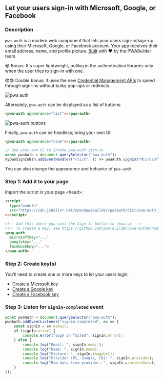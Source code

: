 <div id="headerDiv">

## Let your users sign-in with Microsoft, Google, or Facebook

</div>

<div id="contentContainer">
<div id="leftSide">
  
### Description
`pwa-auth` is a modern web component that lets your users sign-in/sign-up using their Microsoft, Google, or Facebook account. Your app receives their email address, name, and profile picture. [Built](https://github.com/pwa-builder/pwa-auth) with ❤ by the PWABuilder team.

😎 Bonus: It's super lightweight, pulling in the authentication libraries only when the user tries to sign-in with one.

😎😎 Double bonus: It uses the new [Credential Management APIs](https://developers.google.com/web/fundamentals/security/credential-management/retrieve-credentials) to speed through sign-ins without bulky pop-ups or redirects.

![pwa auth](https://github.com/pwa-builder/pwa-auth/raw/master/assets/install-btn-dropdown.png)

Alternately, `pwa-auth` can be displayed as a list of buttons:

```html
<pwa-auth appearance="list"></pwa-auth>
```
![pwa-auth buttons](https://github.com/pwa-builder/pwa-auth/raw/master/assets/list.png)

Finally, `pwa-auth` can be headless; bring your own UI:

```html
<pwa-auth appearance="none"></pwa-auth>
```
```javascript
// Use your own UI to invoke pwa-auth sign-in
const pwaAuth = document.querySelector("pwa-auth");
myOwnSignInBtn.addEventHandler("click", () => pwaAuth.signIn("Microsoft")); // Or Google or Facebook
```

You can also change the appearance and behavior of `pwa-auth`. 

</div>

<div id="rightSide">

### Step 1: Add it to your page

<div class="codeBlockHeader">
  <copy-button codeurl="https://raw.githubusercontent.com/pwa-builder/pwabuilder-snippits/demo/src/authButton/authButton.html">
  </copy-button>
</div>

<div class="codeBlock">

Import the script in your page &lt;head&gt;:
```html
<script
  type="module"
  src="https://cdn.jsdelivr.net/npm/@pwabuilder/pwaauth/dist/pwa-auth.js"
></script>

<!-- Add this where you want the Sign In button to show up -->
<!-- To create a key, see https://github.com/pwa-builder/pwa-auth#creating-keys -->
<pwa-auth
  microsoftkey="..."
  googlekey="..."
  facebookkey="...">
</pwa-auth>
```
</div>

### Step 2: Create key(s)
You'll need to create one or more keys to let your users login.

- [Create a Microsoft key](https://github.com/pwa-builder/pwa-auth/blob/master/creating-microsoft-key.md)
- [Create a Google key](https://github.com/pwa-builder/pwa-auth/blob/master/creating-google-key.md)
- [Create a Facebook key](https://github.com/pwa-builder/pwa-auth/blob/master/creating-facebook-key.md)

### Step 3: Listen for `signin-completed` event

```javascript
const pwaAuth = document.querySelector("pwa-auth");
pwaAuth.addEventListener("signin-completed", ev => {
    const signIn = ev.detail;
    if (signIn.error) {
        console.error("Sign in failed", signIn.error);
    } else {
        console.log("Email: ", signIn.email);
        console.log("Name: ", signIn.name);
        console.log("Picture: ", signIn.imageUrl);
        console.log("Provider (MS, Google, FB): ", signIn.provider);
        console.log("Raw data from provider: ", signIn.providerData);
    }
});
```

</div>

